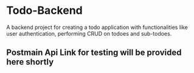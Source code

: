 # Todo-Backend
A backend project for creating a todo application with functionalities like user authentication, performing CRUD on todoes and sub-todoes.

## Postmain Api Link for testing will be provided here shortly
